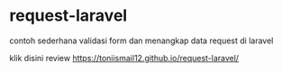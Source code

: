 # request-laravel
contoh sederhana validasi form dan menangkap data request di laravel

klik disini review
https://toniismail12.github.io/request-laravel/
